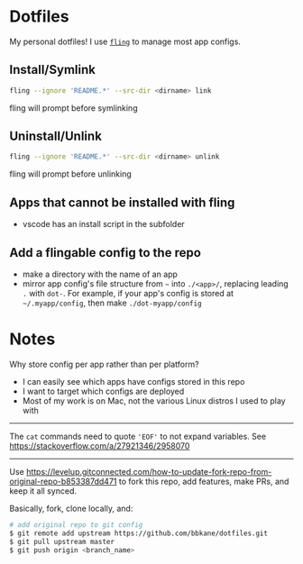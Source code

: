 # Dotfiles

My personal dotfiles! I use [`fling`](https://github.com/bbkane/fling/) to manage most app configs.

## Install/Symlink

```bash
fling --ignore 'README.*' --src-dir <dirname> link
```

fling will prompt before symlinking

## Uninstall/Unlink

```bash
fling --ignore 'README.*' --src-dir <dirname> unlink
```

fling will prompt before unlinking

## Apps that cannot be installed with fling

- vscode has an install script in the subfolder

## Add a flingable config to the repo

- make a directory with the name of an app
- mirror app config's file structure from `~` into `./<app>/`, replacing leading `.` with `dot-`. For example, if your app's config is stored at `~/.myapp/config`, then make `./dot-myapp/config`

# Notes

Why store config per app rather than per platform?

- I can easily see which apps have configs stored in this repo
- I want to target which configs are deployed
- Most of my work is on Mac, not the various Linux distros I used to play with

---

The `cat` commands need to quote `'EOF'` to not expand variables. See
https://stackoverflow.com/a/27921346/2958070

---

Use https://levelup.gitconnected.com/how-to-update-fork-repo-from-original-repo-b853387dd471 to fork this repo, add features, make PRs, and keep it all synced.

Basically, fork, clone locally, and:

```bash
# add original repo to git config
$ git remote add upstream https://github.com/bbkane/dotfiles.git
$ git pull upstream master
$ git push origin <branch_name>
```
